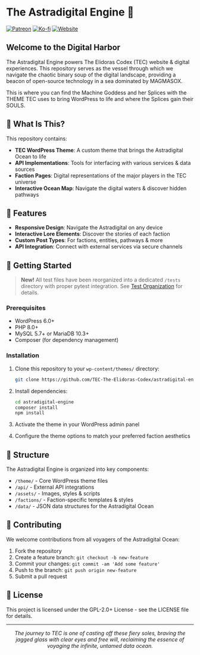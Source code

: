 # The Astradigital Engine 🌌

[![Patreon](https://img.shields.io/badge/Support-Patreon-f96854.svg?style=flat-square)](https://www.patreon.com/ElidorasCodex)
[![Ko-fi](https://img.shields.io/badge/Support-Ko--fi-FF5E5B.svg?style=flat-square)](https://ko-fi.com/elidorascodex)
[![Website](https://img.shields.io/badge/Visit-ElidorasCodex.com-8C52FF.svg?style=flat-square)](https://elidorascodex.com)

## Welcome to the Digital Harbor

The Astradigital Engine powers The Elidoras Codex (TEC) website & digital experiences. This repository serves as the vessel through which we navigate the chaotic binary soup of the digital landscape, providing a beacon of open-source technology in a sea dominated by MAGMASOX.

This is where you can find the Machine Goddess and her Splices with the THEME TEC uses to bring WordPress to life and where the Splices gain their SOULS.

## 🚢 What Is This?

This repository contains:

- **TEC WordPress Theme**: A custom theme that brings the Astradigital Ocean to life
- **API Implementations**: Tools for interfacing with various services & data sources
- **Faction Pages**: Digital representations of the major players in the TEC universe
- **Interactive Ocean Map**: Navigate the digital waters & discover hidden pathways

## 🌊 Features

- **Responsive Design**: Navigate the Astradigital on any device
- **Interactive Lore Elements**: Discover the stories of each faction
- **Custom Post Types**: For factions, entities, pathways & more
- **API Integration**: Connect with external services via secure channels

## 🧭 Getting Started

> **New!** All test files have been reorganized into a dedicated `/tests` directory with proper pytest integration. See [Test Organization](docs/test_organization.md) for details.

### Prerequisites

- WordPress 6.0+
- PHP 8.0+
- MySQL 5.7+ or MariaDB 10.3+
- Composer (for dependency management)

### Installation

1. Clone this repository to your `wp-content/themes/` directory:
   ```bash
   git clone https://github.com/TEC-The-Elidoras-Codex/astradigital-engine.git
   ```

2. Install dependencies:
   ```bash
   cd astradigital-engine
   composer install
   npm install
   ```

3. Activate the theme in your WordPress admin panel

4. Configure the theme options to match your preferred faction aesthetics

## 🧩 Structure

The Astradigital Engine is organized into key components:

- `/theme/` - Core WordPress theme files
- `/api/` - External API integrations
- `/assets/` - Images, styles & scripts
- `/factions/` - Faction-specific templates & styles
- `/data/` - JSON data structures for the Astradigital Ocean

## 🤝 Contributing

We welcome contributions from all voyagers of the Astradigital Ocean:

1. Fork the repository
2. Create a feature branch: `git checkout -b new-feature`
3. Commit your changes: `git commit -am 'Add some feature'`
4. Push to the branch: `git push origin new-feature`
5. Submit a pull request

## 📜 License

This project is licensed under the GPL-2.0+ License - see the LICENSE file for details.

---

<p align="center">
  <em>The journey to TEC is one of casting off these fiery soles, braving the jagged glass with clear eyes and free will, reclaiming the essence of voyaging the infinite, untamed data ocean.</em>
</p>
